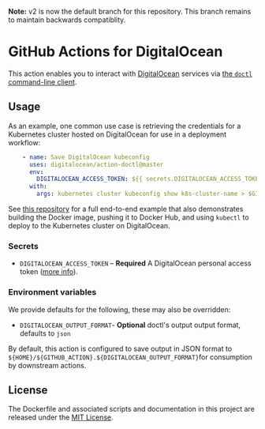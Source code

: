 **Note:** v2 is now the default branch for this repository. This branch remains to maintain backwards compatiblity.

# GitHub Actions for DigitalOcean

This action enables you to interact with [DigitalOcean](https://www.digitalocean.com/) services via [the `doctl` command-line client](https://github.com/digitalocean/doctl).

## Usage

As an example, one common use case is retrieving the credentials for a Kubernetes cluster hosted on DigitalOcean for use in a deployment workflow:


```yaml
    - name: Save DigitalOcean kubeconfig
      uses: digitalocean/action-doctl@master
      env:
        DIGITALOCEAN_ACCESS_TOKEN: ${{ secrets.DIGITALOCEAN_ACCESS_TOKEN }}
      with:
        args: kubernetes cluster kubeconfig show k8s-cluster-name > $GITHUB_WORKSPACE/.kubeconfig
```

See [this repository](https://github.com/andrewsomething/example-doctl-action) for a full end-to-end example that also demonstrates building the Docker image, pushing it to Docker Hub, and using `kubectl` to deploy to the Kubernetes cluster on DigitalOcean.

### Secrets

- `DIGITALOCEAN_ACCESS_TOKEN` – **Required** A DigitalOcean personal access token ([more info](https://www.digitalocean.com/docs/api/create-personal-access-token/)).

### Environment variables

We provide defaults for the following, these may also be overridden:

- `DIGITALOCEAN_OUTPUT_FORMAT`- **Optional** doctl's output output format, defaults to `json`

By default, this action is configured to save output in JSON format to `${HOME}/${GITHUB_ACTION}.${DIGITALOCEAN_OUTPUT_FORMAT}`for consumption by downstream actions.

## License

The Dockerfile and associated scripts and documentation in this project are released under the [MIT License](LICENSE).
